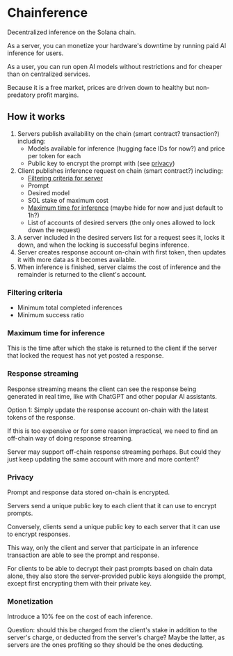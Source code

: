 # Chainference

Decentralized inference on the Solana chain.

As a server, you can monetize your hardware's downtime by running paid AI inference for users.

As a user, you can run open AI models without restrictions and for cheaper than on centralized services.

Because it is a free market, prices are driven down to healthy but non-predatory profit margins.

## How it works

1. Servers publish availability on the chain (smart contract? transaction?) including:
   - Models available for inference (hugging face IDs for now?) and price per token for each
   - Public key to encrypt the prompt with (see [privacy](#privacy))
1. Client publishes inference request on chain (smart contract?) including:
   - [Filtering criteria for server](#filtering-criteria)
   - Prompt
   - Desired model
   - SOL stake of maximum cost
   - [Maximum time for inference](#maximum-time-for-inference) (maybe hide for now and just default to 1h?)
   - List of accounts of desired servers (the only ones allowed to lock down the request)
1. A server included in the desired servers list for a request sees it, locks it down, and when the locking is successful begins inference.
1. Server creates response account on-chain with first token, then updates it with more data as it becomes available.
1. When inference is finished, server claims the cost of inference and the remainder is returned to the client's account.

### Filtering criteria

- Minimum total completed inferences
- Minimum success ratio

### Maximum time for inference

This is the time after which the stake is returned to the client if the server that locked the request has not yet posted a response.

### Response streaming

Response streaming means the client can see the response being generated in real time, like with ChatGPT and other popular AI assistants.

Option 1: Simply update the response account on-chain with the latest tokens of the response.

If this is too expensive or for some reason impractical, we need to find an off-chain way of doing response streaming.

Server may support off-chain response streaming perhaps.
But could they just keep updating the same account with more and more content?

### Privacy

Prompt and response data stored on-chain is encrypted.

Servers send a unique public key to each client that it can use to encrypt prompts.

Conversely, clients send a unique public key to each server that it can use to encrypt responses.

This way, only the client and server that participate in an inference transaction are able to see the prompt and response.

For clients to be able to decrypt their past prompts based on chain data alone, they also store the server-provided public keys alongside the prompt, except first encrypting them with their private key.

### Monetization

Introduce a 10% fee on the cost of each inference.

Question: should this be charged from the client's stake in addition to the server's charge, or deducted from the server's charge? Maybe the latter, as servers are the ones profiting so they should be the ones deducting.
